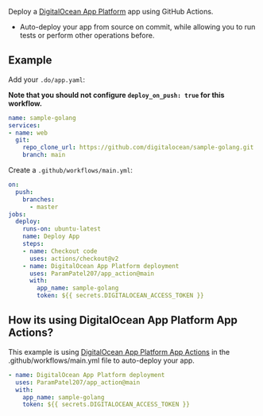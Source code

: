 Deploy a [DigitalOcean App Platform](https://www.digitalocean.com/products/app-platform/) app using GitHub Actions.

 - Auto-deploy your app from source on commit, while allowing you to run tests or perform other operations before.

## Example

 Add your `.do/app.yaml`:

**Note that you should not configure `deploy_on_push: true` for this workflow.**

```yaml
name: sample-golang
services:
- name: web
  git:
    repo_clone_url: https://github.com/digitalocean/sample-golang.git
    branch: main
```

Create a `.github/workflows/main.yml`:

```yaml
on:
  push:
    branches:
      - master
jobs:
  deploy:
    runs-on: ubuntu-latest
    name: Deploy App
    steps:
    - name: Checkout code
      uses: actions/checkout@v2
    - name: DigitalOcean App Platform deployment
      uses: ParamPatel207/app_action@main
      with:
        app_name: sample-golang
        token: ${{ secrets.DIGITALOCEAN_ACCESS_TOKEN }}
```

## How its using DigitalOcean App Platform App Actions?

This example is using [DigitalOcean App Platform App Actions](https://github.com/ParamPatel207/app_action) in the .github/workflows/main.yml file to auto-deploy your app.

```yaml
- name: DigitalOcean App Platform deployment
  uses: ParamPatel207/app_action@main
  with:
    app_name: sample-golang
    token: ${{ secrets.DIGITALOCEAN_ACCESS_TOKEN }}
```